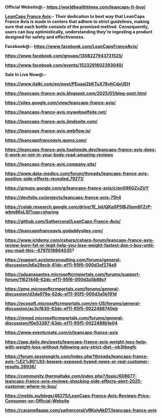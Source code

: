 <p><strong>Official Website@:- </strong><a href="https://worldhealthtimes.com/leancaps-fr-buy/"><strong>https://worldhealthtimes.com/leancaps-fr-buy/</strong></a></p>
<p><strong><a href="https://worldhealthtimes.com/leancaps-fr-buy/">LeanCaps France Avis</a>:- Their dedication to best way that LeanCaps France Avis is made in centers that adhere to strict guidelines, making sure that each bottle consists of the promised method. Consequently, users can buy optimistically, understanding they're ingesting a product designed for safety and effectiveness.</strong></p>
<p><strong>Facebook@:- </strong><a href="https://www.facebook.com/LeanCapsFranceAvis/"><strong>https://www.facebook.com/LeanCapsFranceAvis/</strong></a></p>
<p><a href="https://www.facebook.com/groups/1308227943731525/"><strong>https://www.facebook.com/groups/1308227943731525/</strong></a></p>
<p><a href="https://www.facebook.com/events/1523291602393040/"><strong>https://www.facebook.com/events/1523291602393040/</strong></a></p>
<p><strong>Sale In Live Now@:- </strong></p>
<p><a href="https://www.italki.com/en/post/PEuaai2bKTuX78vhCdxUEH"><strong>https://www.italki.com/en/post/PEuaai2bKTuX78vhCdxUEH</strong></a></p>
<p><a href="https://leancaps-france-avis.blogspot.com/2025/01/blog-post.html"><strong>https://leancaps-france-avis.blogspot.com/2025/01/blog-post.html</strong></a></p>
<p><a href="https://sites.google.com/view/leancaps-france-avis/"><strong>https://sites.google.com/view/leancaps-france-avis/</strong></a></p>
<p><a href="https://leancaps-france-avis.mywebselfsite.net/"><strong>https://leancaps-france-avis.mywebselfsite.net/</strong></a></p>
<p><a href="https://leancaps-france-avis.jimdosite.com/"><strong>https://leancaps-france-avis.jimdosite.com/</strong></a></p>
<p><a href="https://leancaps-france-avis.webflow.io/"><strong>https://leancaps-france-avis.webflow.io/</strong></a></p>
<p><a href="https://leancapsfranceavis.quora.com/"><strong>https://leancapsfranceavis.quora.com/</strong></a></p>
<p><a href="https://leancaps-france-avis.hashnode.dev/leancaps-france-avis-does-it-work-or-not-in-your-body-read-amazing-reviews"><strong>https://leancaps-france-avis.hashnode.dev/leancaps-france-avis-does-it-work-or-not-in-your-body-read-amazing-reviews</strong></a></p>
<p><a href="https://leancaps-france-avis.company.site/"><strong>https://leancaps-france-avis.company.site/</strong></a></p>
<p><a href="https://www.data-medics.com/forum/threads/leancaps-france-avis-positive-side-effects-revealed.79271/"><strong>https://www.data-medics.com/forum/threads/leancaps-france-avis-positive-side-effects-revealed.79271/</strong></a></p>
<p><a href="https://groups.google.com/g/leancaps-france-avis/c/pn09SGZoZUY"><strong>https://groups.google.com/g/leancaps-france-avis/c/pn09SGZoZUY</strong></a></p>
<p><a href="https://devfolio.co/projects/leancaps-france-avis-75h4"><strong>https://devfolio.co/projects/leancaps-france-avis-75h4</strong></a></p>
<p><a href="https://colab.research.google.com/drive/1E_lqUQKpSP5IBJ5pm6FZrP-wbm86sLSf?usp=sharing"><strong>https://colab.research.google.com/drive/1E_lqUQKpSP5IBJ5pm6FZrP-wbm86sLSf?usp=sharing</strong></a></p>
<p><a href="https://github.com/Sathercoral/LeanCaps-France-Avis/"><strong>https://github.com/Sathercoral/LeanCaps-France-Avis/</strong></a></p>
<p><a href="https://leancapsfranceavis.godaddysites.com/"><strong>https://leancapsfranceavis.godaddysites.com/</strong></a></p>
<p><strong><a href="https://www.ictdemy.com/csharp/csharp-forum/leancaps-france-avis-review-burn-fat-or-legit-help-you-lose-weight-fastest-don-t-buy-until-you-read-this--6797016864035">https://www.ictdemy.com/csharp/csharp-forum/leancaps-france-avis-review-burn-fat-or-legit-help-you-lose-weight-fastest-don-t-buy-until-you-read-this--6797016864035</a>?</strong></p>
<p><a href="https://support.acxiomconsulting.com/forums/general-discussion/b6a29ecb-61dc-ef11-95f6-000d3af274a9"><strong>https://support.acxiomconsulting.com/forums/general-discussion/b6a29ecb-61dc-ef11-95f6-000d3af274a9</strong></a></p>
<p><a href="https://aduanasantos.microsoftcrmportals.com/forums/support-forum/11621448-62dc-ef11-95f6-000d3a5b88cf"><strong>https://aduanasantos.microsoftcrmportals.com/forums/support-forum/11621448-62dc-ef11-95f6-000d3a5b88cf</strong></a></p>
<p><a href="https://pme.microsoftcrmportals.com/forums/general-discussion/d3da979a-62dc-ef11-95f5-000d3a5b191d"><strong>https://pme.microsoftcrmportals.com/forums/general-discussion/d3da979a-62dc-ef11-95f5-000d3a5b191d</strong></a></p>
<p><a href="https://ecosoft.microsoftcrmportals.com/en-US/forums/general-discussion/ac3cf830-63dc-ef11-95f5-0022488740eb"><strong>https://ecosoft.microsoftcrmportals.com/en-US/forums/general-discussion/ac3cf830-63dc-ef11-95f5-0022488740eb</strong></a></p>
<p><a href="https://remed.microsoftcrmportals.com/forums/general-discussion/f0e53387-63dc-ef11-95f5-0022488b1e04"><strong>https://remed.microsoftcrmportals.com/forums/general-discussion/f0e53387-63dc-ef11-95f5-0022488b1e04</strong></a></p>
<p><a href="https://www.eventcreate.com/e/leancaps-france-avis"><strong>https://www.eventcreate.com/e/leancaps-france-avis</strong></a></p>
<p><strong><a href="https://app.daily.dev/posts/leancaps-france-avis-weight-loss-he">https://app.daily.dev/posts/leancaps-france-avis-weight-loss-he</a><a href="https://app.daily.dev/posts/leancaps-france-avis-weight-loss-help-with-weight-loss-without-following-any-strict-diet--nb3tbegfc">lp-with-weight-loss-without-following-any-strict-diet--nb3tbegfc</a></strong></p>
<p><a href="https://forum.sessiongirls.com/index.php?threads/leancaps-france-avis-%E2%80%93-beware-exposed-hyped-news-or-real-customer-results.28936/"><strong>https://forum.sessiongirls.com/index.php?threads/leancaps-france-avis-%E2%80%93-beware-exposed-hyped-news-or-real-customer-results.28936/</strong></a></p>
<p><a href="https://community.thermaltake.com/index.php?/topic/608677-leancaps-france-avis-reviews-shocking-side-effects-alert-2025-customer-where-to-buy/"><strong>https://community.thermaltake.com/index.php?/topic/608677-leancaps-france-avis-reviews-shocking-side-effects-alert-2025-customer-where-to-buy/</strong></a></p>
<p><a href="https://melds.eu/blogs/48275/LeanCaps-France-Avis-Reviews-Price-Consumer-on-Official-Website"><strong>https://melds.eu/blogs/48275/LeanCaps-France-Avis-Reviews-Price-Consumer-on-Official-Website</strong></a></p>
<p><a href="https://caramellaapp.com/sathercoral/vRKohAkDT/leancaps-france-avis"><strong>https://caramellaapp.com/sathercoral/vRKohAkDT/leancaps-france-avis</strong></a></p>
